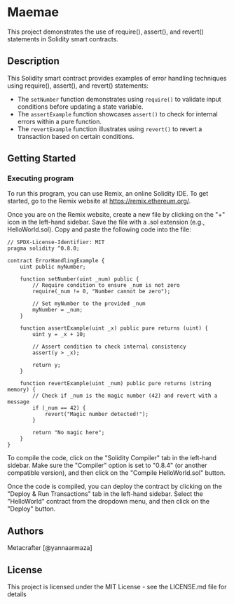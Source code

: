 # Maemae

This project demonstrates the use of require(), assert(), and revert() statements in Solidity smart contracts.

## Description

This Solidity smart contract provides examples of error handling techniques using require(), assert(), and revert() statements:

- The `setNumber` function demonstrates using `require()` to validate input conditions before updating a state variable.
- The `assertExample` function showcases `assert()` to check for internal errors within a pure function.
- The `revertExample` function illustrates using `revert()` to revert a transaction based on certain conditions.

## Getting Started

### Executing program

To run this program, you can use Remix, an online Solidity IDE. To get started, go to the Remix website at https://remix.ethereum.org/.

Once you are on the Remix website, create a new file by clicking on the "+" icon in the left-hand sidebar. Save the file with a .sol extension (e.g., HelloWorld.sol). Copy and paste the following code into the file:

```
// SPDX-License-Identifier: MIT
pragma solidity ^0.8.0;

contract ErrorHandlingExample {
    uint public myNumber;

    function setNumber(uint _num) public {
        // Require condition to ensure _num is not zero
        require(_num != 0, "Number cannot be zero");

        // Set myNumber to the provided _num
        myNumber = _num;
    }

    function assertExample(uint _x) public pure returns (uint) {
        uint y = _x + 10;

        // Assert condition to check internal consistency
        assert(y > _x);

        return y;
    }

    function revertExample(uint _num) public pure returns (string memory) {
        // Check if _num is the magic number (42) and revert with a message
        if (_num == 42) {
            revert("Magic number detected!");
        }

        return "No magic here";
    }
}
```

To compile the code, click on the "Solidity Compiler" tab in the left-hand sidebar. Make sure the "Compiler" option is set to "0.8.4" (or another compatible version), and then click on the "Compile HelloWorld.sol" button.

Once the code is compiled, you can deploy the contract by clicking on the "Deploy & Run Transactions" tab in the left-hand sidebar. Select the "HelloWorld" contract from the dropdown menu, and then click on the "Deploy" button.

## Authors

Metacrafter
[@yannaarmaza]


## License

This project is licensed under the MIT License - see the LICENSE.md file for details
